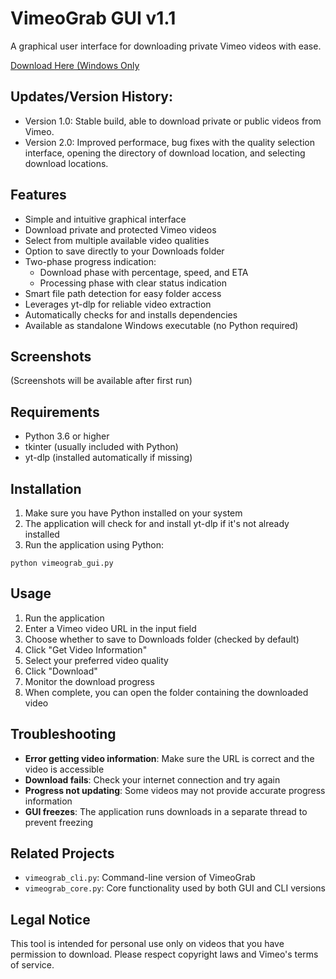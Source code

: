 # VimeoGrab GUI v1.1

A graphical user interface for downloading private Vimeo videos with ease.

[Download Here (Windows Only]()

## Updates/Version History:
- Version 1.0: Stable build, able to download private or public videos from Vimeo.
- Version 2.0: Improved performace, bug fixes with the quality selection interface, opening
               the directory of download location, and selecting download locations.

## Features

- Simple and intuitive graphical interface
- Download private and protected Vimeo videos
- Select from multiple available video qualities
- Option to save directly to your Downloads folder
- Two-phase progress indication:
  - Download phase with percentage, speed, and ETA
  - Processing phase with clear status indication
- Smart file path detection for easy folder access
- Leverages yt-dlp for reliable video extraction
- Automatically checks for and installs dependencies
- Available as standalone Windows executable (no Python required)

## Screenshots

(Screenshots will be available after first run)

## Requirements

- Python 3.6 or higher
- tkinter (usually included with Python)
- yt-dlp (installed automatically if missing)

## Installation

1. Make sure you have Python installed on your system
2. The application will check for and install yt-dlp if it's not already installed
3. Run the application using Python:

```
python vimeograb_gui.py
```

## Usage

1. Run the application
2. Enter a Vimeo video URL in the input field
3. Choose whether to save to Downloads folder (checked by default)
4. Click "Get Video Information"
5. Select your preferred video quality
6. Click "Download"
7. Monitor the download progress
8. When complete, you can open the folder containing the downloaded video

## Troubleshooting

- **Error getting video information**: Make sure the URL is correct and the video is accessible
- **Download fails**: Check your internet connection and try again
- **Progress not updating**: Some videos may not provide accurate progress information
- **GUI freezes**: The application runs downloads in a separate thread to prevent freezing

## Related Projects

- `vimeograb_cli.py`: Command-line version of VimeoGrab
- `vimeograb_core.py`: Core functionality used by both GUI and CLI versions

## Legal Notice

This tool is intended for personal use only on videos that you have permission to download. Please respect copyright laws and Vimeo's terms of service.
